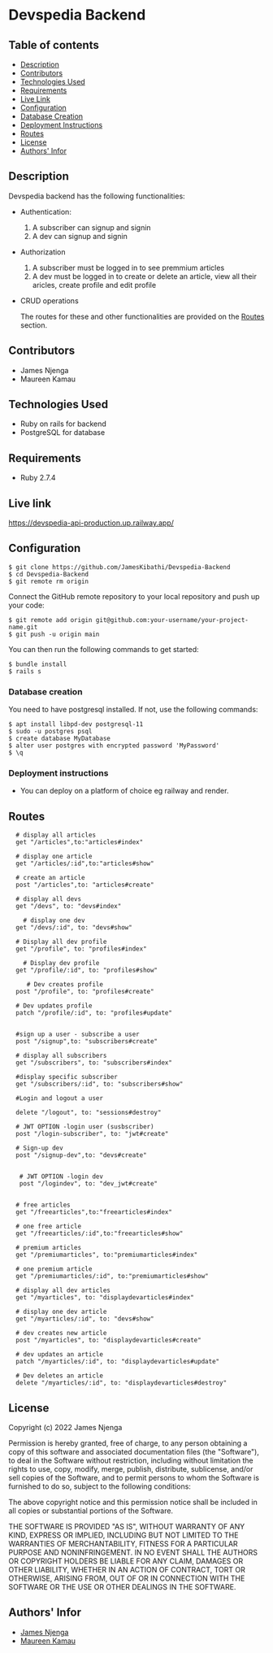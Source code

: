 # Devspedia Backend

## Table of contents

- [Description](#description)
- [Contributors](#contributors)
- [Technologies Used](#technologies-used)
- [Requirements](#requirements)
- [Live Link](#live-link)
- [Configuration](#Configuration)
- [Database Creation](#database-creation)
- [Deployment Instructions](#deployment-instructions)
- [Routes](#routes)
- [License](#License)
- [Authors' Infor](#authors-infor)

## Description

Devspedia backend has the following functionalities:

- Authentication:

  1. A subscriber can signup and signin
  2. A dev can signup and signin

- Authorization

  1. A subscriber must be logged in to see premmium articles
  2. A dev must be logged in to create or delete an article, view all their aricles, create profile and edit profile

- CRUD operations

  The routes for these and other functionalities are provided on the [Routes](#routes) section.

## Contributors

- James Njenga
- Maureen Kamau

## Technologies Used

- Ruby on rails for backend
- PostgreSQL for database​

## Requirements

- Ruby 2.7.4

## Live link

https://devspedia-api-production.up.railway.app/

## Configuration

```
$ git clone https://github.com/JamesKibathi/Devspedia-Backend
$ cd Devspedia-Backend
$ git remote rm origin
```

Connect the GitHub remote repository to your local repository and push up your code:

```
$ git remote add origin git@github.com:your-username/your-project-name.git
$ git push -u origin main
```

You can then run the following commands to get started:

```
$ bundle install
$ rails s
```

### Database creation

You need to have postgresql installed.
If not, use the following commands:

```
$ apt install libpd-dev postgresql-11
$ sudo -u postgres psql
$ create database MyDatabase
$ alter user postgres with encrypted password 'MyPassword'
$ \q
```

### Deployment instructions

- You can deploy on a platform of choice eg railway and render.

## Routes

```
  # display all articles
  get "/articles",to:"articles#index"

  # display one article
  get "/articles/:id",to:"articles#show"

  # create an article
  post "/articles",to: "articles#create"

  # display all devs
  get "/devs", to: "devs#index"

    # display one dev
  get "/devs/:id", to: "devs#show"

  # Display all dev profile
  get "/profile", to: "profiles#index"

    # Display dev profile
  get "/profile/:id", to: "profiles#show"

     # Dev creates profile
  post "/profile", to: "profiles#create"

  # Dev updates profile
  patch "/profile/:id", to: "profiles#update"


  #sign up a user - subscribe a user
  post "/signup",to: "subscribers#create"

  # display all subscribers
  get "/subscribers", to: "subscribers#index"

  #display specific subscriber
  get "/subscribers/:id", to: "subscribers#show"

  #Login and logout a user

  delete "/logout", to: "sessions#destroy"

  # JWT OPTION -login user (susbscriber)
  post "/login-subscriber", to: "jwt#create"

  # Sign-up dev
  post "/signup-dev",to: "devs#create"


   # JWT OPTION -login dev
   post "/logindev", to: "dev_jwt#create"


  # free articles
  get "/freearticles",to:"freearticles#index"

  # one free article
  get "/freearticles/:id",to:"freearticles#show"

  # premium articles
  get "/premiumarticles", to:"premiumarticles#index"

  # one premium article
  get "/premiumarticles/:id", to:"premiumarticles#show"

  # display all dev articles
  get "/myarticles", to: "displaydevarticles#index"

  # display one dev article
  get "/myarticles/:id", to: "devs#show"

  # dev creates new article
  post "/myarticles", to: "displaydevarticles#create"

  # dev updates an article
  patch "/myarticles/:id", to: "displaydevarticles#update"

  # Dev deletes an article
  delete "/myarticles/:id", to: "displaydevarticles#destroy"

```

## License

Copyright (c) 2022 James Njenga

Permission is hereby granted, free of charge, to any person obtaining a copy of this software and associated documentation files (the "Software"), to deal in the Software without restriction, including without limitation the rights to use, copy, modify, merge, publish, distribute, sublicense, and/or sell copies of the Software, and to permit persons to whom the Software is furnished to do so, subject to the following conditions:

The above copyright notice and this permission notice shall be included in all copies or substantial portions of the Software.

THE SOFTWARE IS PROVIDED "AS IS", WITHOUT WARRANTY OF ANY KIND, EXPRESS OR IMPLIED, INCLUDING BUT NOT LIMITED TO THE WARRANTIES OF MERCHANTABILITY, FITNESS FOR A PARTICULAR PURPOSE AND NONINFRINGEMENT. IN NO EVENT SHALL THE AUTHORS OR COPYRIGHT HOLDERS BE LIABLE FOR ANY CLAIM, DAMAGES OR OTHER LIABILITY, WHETHER IN AN ACTION OF CONTRACT, TORT OR OTHERWISE, ARISING FROM, OUT OF OR IN CONNECTION WITH THE SOFTWARE OR THE USE OR OTHER DEALINGS IN THE SOFTWARE.

## Authors' Infor

- [James Njenga](#james.njenga@student.moringaschool.com)
- [Maureen Kamau](#mkaymaureen@gmail.com)
